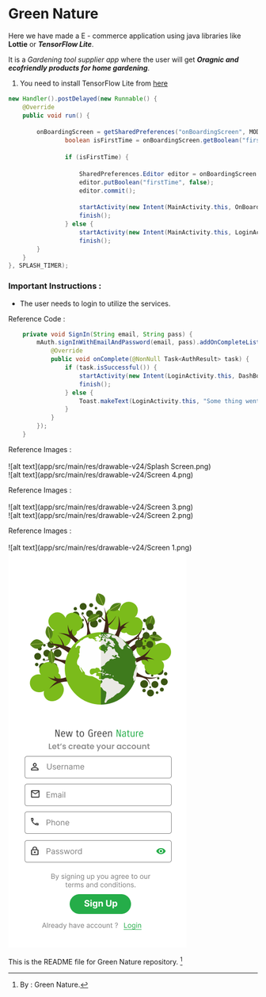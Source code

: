 # Green Nature

Here we have made a E - commerce application using java libraries like **Lottie** or **_TensorFlow Lite_**.

It is a *Gardening tool supplier app* where the user will get **_Oragnic and ecofriendly products for home gardening_**.

1. You need to install TensorFlow Lite from [here](https://www.tensorflow.org/)

```Java
new Handler().postDelayed(new Runnable() {
	@Override
	public void run() {
	
		onBoardingScreen = getSharedPreferences("onBoardingScreen", MODE_PRIVATE);
                boolean isFirstTime = onBoardingScreen.getBoolean("firstTime", true);

                if (isFirstTime) {

                    SharedPreferences.Editor editor = onBoardingScreen.edit();
                    editor.putBoolean("firstTime", false);
                    editor.commit();

                    startActivity(new Intent(MainActivity.this, OnBoardingScreen.class));
                    finish();
                } else {
                    startActivity(new Intent(MainActivity.this, LoginActivity.class));
                    finish();
		}
	}
}, SPLASH_TIMER);

```

### Important Instructions :

* The user needs to login to utilize the services.

Reference Code : 
```Java
    private void SignIn(String email, String pass) {
        mAuth.signInWithEmailAndPassword(email, pass).addOnCompleteListener(this, new OnCompleteListener<AuthResult>() {
            @Override
            public void onComplete(@NonNull Task<AuthResult> task) {
                if (task.isSuccessful()) {
                    startActivity(new Intent(LoginActivity.this, DashBoardActivity.class));
                    finish();
                } else {
                    Toast.makeText(LoginActivity.this, "Some thing went wrong", Toast.LENGTH_SHORT).show();
                }
            }
        });
    }
```
Reference Images : <br>
	<br>![alt text](app/src/main/res/drawable-v24/Splash Screen.png)
	<br>![alt text](app/src/main/res/drawable-v24/Screen 4.png)
	
Reference Images : <br>
	<br>![alt text](app/src/main/res/drawable-v24/Screen 3.png)
	<br>![alt text](app/src/main/res/drawable-v24/Screen 2.png)

Reference Images : <br>
	<br>![alt text](app/src/main/res/drawable-v24/Screen 1.png)
	<br>![alt text](app/src/main/res/drawable-v24/Register.png)
	
This is the README file for Green Nature repository. [^1]

[^1]: By : Green Nature.
